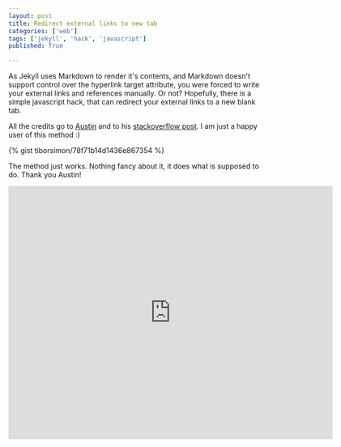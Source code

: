 ```yaml
---
layout: post
title: Redirect external links to new tab
categories: ['web']
tags: ['jekyll', 'hack', 'javascript']
published: True

---
```


As Jekyll uses Markdown to render it's contents, and Markdown doesn't support control over the hyperlink target attribute, you were forced to write your external links and references manually. Or not? Hopefully, there is a simple javascript hack, that can redirect your external links to a new blank tab.

All the credits go to [Austin](http://stackoverflow.com/users/1504966/austin) and to his [stackoverflow post](http://stackoverflow.com/a/11597448). I am just a happy user of this method :)

{% gist tiborsimon/78f71b14d1436e867354 %}

The method just works. Nothing fancy about it, it does what is supposed to do. Thank you Austin!

<iframe id="iframe_container" frameborder="0" webkitallowfullscreen="" mozallowfullscreen="" allowfullscreen="" width="640" height="500" src="https://prezi.com/embed/6rhitvt0sgm4/?bgcolor=ffffff&amp;lock_to_path=0&amp;autoplay=0&amp;autohide_ctrls=0&amp;landing_data=bHVZZmNaNDBIWjNxWlNQcmg2RlRPRkRDcStneXhHNGR6WHU1bVZ5U0JEdTBlekYrUGhWUGc1YWQvZz09&amp;landing_sign=QaQM7NPEWdsIHhunk2NxSnrkQSM86x2KSvMELf6k32w#"></iframe>

